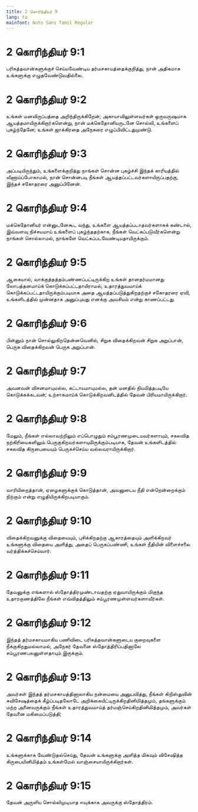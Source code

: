 ```yaml
---
title: 2 கொரிந்தியர் 9
lang: ta
mainfont: Noto Sans Tamil Regular
---
```


# 2 கொரிந்தியர் 9:1

பரிசுத்தவான்களுக்குச் செய்யவேண்டிய தர்மசகாயத்தைக்குறித்து, நான் அதிகமாக உங்களுக்கு எழுதவேண்டுவதில்லை.

# 2 கொரிந்தியர் 9:2

உங்கள் மனவிருப்பத்தை அறிந்திருக்கிறேன்; அகாயாவிலுள்ளவர்கள் ஒருவருஷமாக ஆயத்தமாயிருக்கிறார்களென்று, நான் மக்கெதோனியருடனே சொல்லி, உங்களைப் புகழ்ந்தேனே; உங்கள் ஜாக்கிரதை அநேகரை எழுப்பிவிட்டதுமுண்டு.

# 2 கொரிந்தியர் 9:3

அப்படியிருந்தும், உங்களைக்குறித்து நாங்கள் சொன்ன புகழ்ச்சி இந்தக் காரியத்தில் வீணாய்ப்போகாமல், நான் சொன்னபடி நீங்கள் ஆயத்தப்பட்டவர்களாயிருப்பதற்கு, இந்தச் சகோதரரை அனுப்பினேன்.

# 2 கொரிந்தியர் 9:4

மக்கெதோனியர் என்னுடனேகூட வந்து, உங்களை ஆயத்தப்படாதவர்களாகக் கண்டால், இவ்வளவு நிச்சயமாய் உங்களைப் புகழ்ந்ததற்காக, நீங்கள் வெட்கப்படுவீர்களென்று நாங்கள் சொல்லாமல், நாங்களே வெட்கப்படவேண்டியதாயிருக்கும்.

# 2 கொரிந்தியர் 9:5

ஆகையால், வாக்குத்தத்தம்பண்ணப்பட்டிருக்கிற உங்கள் தானதர்மமானது லோபத்தனமாய்க் கொடுக்கப்பட்டதாயிராமல், உதாரத்துவமாய்க் கொடுக்கப்பட்டதாயிருக்கும்படியாக அதை ஆயத்தப்படுத்துகிறதற்குச் சகோதரரை ஏவி, உங்களிடத்தில் முன்னதாக அனுப்புவது எனக்கு அவசியம் என்று காணப்பட்டது.

# 2 கொரிந்தியர் 9:6

பின்னும் நான் சொல்லுகிறதென்னவெனில், சிறுக விதைக்கிறவன் சிறுக அறுப்பான், பெருக விதைக்கிறவன் பெருக அறுப்பான்.

# 2 கொரிந்தியர் 9:7

அவனவன் விசனமாயுமல்ல, கட்டாயமாயுமல்ல, தன் மனதில் நியமித்தபடியே கொடுக்கக்கடவன்; உற்சாகமாய்க் கொடுக்கிறவனிடத்தில் தேவன் பிரியமாயிருக்கிறார்.

# 2 கொரிந்தியர் 9:8

மேலும், நீங்கள் எல்லாவற்றிலும் எப்பொழுதும் சம்பூரணமுடையவர்களாயும், சகலவித நற்கிரியைகளிலும் பெருகுகிறவர்களாயுமிருக்கும்படியாக, தேவன் உங்களிடத்தில் சகலவித கிருபையையும் பெருகச்செய்ய வல்லவராயிருக்கிறார்.

# 2 கொரிந்தியர் 9:9

வாரியிறைத்தான், ஏழைகளுக்குக் கொடுத்தான், அவனுடைய நீதி என்றென்றைக்கும் நிற்கும் என்று எழுதியிருக்கிறபடியாகும்.

# 2 கொரிந்தியர் 9:10

விதைக்கிறவனுக்கு விதையையும், புசிக்கிறதற்கு ஆகாரத்தையும் அளிக்கிறவர் உங்களுக்கு விதையை அளித்து, அதைப் பெருகப்பண்ணி, உங்கள் நீதியின் விளைச்சலை வர்த்திக்கச்செய்வார்.

# 2 கொரிந்தியர் 9:11

தேவனுக்கு எங்களால் ஸ்தோத்திரமுண்டாவதற்கு ஏதுவாயிருக்கும் மிகுந்த உதாரகுணத்திலே நீங்கள் எவ்விதத்திலும் சம்பூரணமுள்ளவர்களாவீர்கள்.

# 2 கொரிந்தியர் 9:12

இந்தத் தர்மசகாயமாகிய பணிவிடை பரிசுத்தவான்களுடைய குறைவுகளை நீக்குகிறதுமல்லாமல், அநேகர் தேவனை ஸ்தோத்திரிப்பதினாலே சம்பூரணபலனுள்ளதாயும் இருக்கும்.

# 2 கொரிந்தியர் 9:13

அவர்கள் இந்தத் தர்மசகாயத்தினாலாகிய நன்மையை அனுபவித்து, நீங்கள் கிறிஸ்துவின் சுவிசேஷத்தைக் கீழ்ப்படிதலோடே அறிக்கையிட்டிருக்கிறதினிமித்தமும், தங்களுக்கும் மற்ற அனைவருக்கும் நீங்கள் உதாரத்துவமாய்த் தர்மஞ்செய்கிறதினிமித்தமும், அவர்கள் தேவனை மகிமைப்படுத்தி;

# 2 கொரிந்தியர் 9:14

உங்களுக்காக வேண்டுதல்செய்து, தேவன் உங்களுக்கு அளித்த மிகவும் விசேஷித்த கிருபையினிமித்தம் உங்கள்மேல் வாஞ்சையாயிருக்கிறார்கள்.

# 2 கொரிந்தியர் 9:15

தேவன் அருளிய சொல்லிமுடியாத ஈவுக்காக அவருக்கு ஸ்தோத்திரம்.

